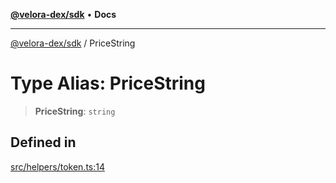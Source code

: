 [**@velora-dex/sdk**](../README.md) • **Docs**

***

[@velora-dex/sdk](../globals.md) / PriceString

# Type Alias: PriceString

> **PriceString**: `string`

## Defined in

[src/helpers/token.ts:14](https://github.com/VeloraDEX/sdk/blob/master/src/helpers/token.ts#L14)
